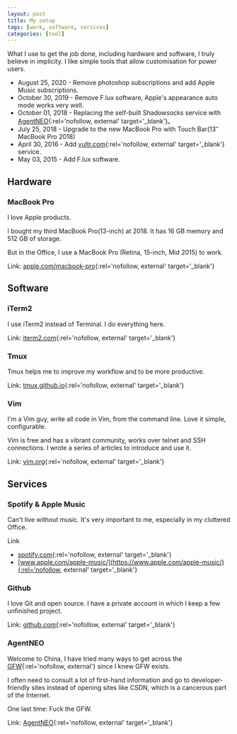 ```yaml
---
layout: post
title: My setup
tags: [work, software, services]
categories: [tool]
---
```


What I use to get the job done, including hardware and software, I truly
believe in implicity. I like simple tools that allow customisation for power
users.

<!--more-->

- August 25, 2020 - Remove photoshop subscriptions and add Apple Music
  subscriptions.
- October 30, 2019 - Remove F.lux software, Apple's appearance auto mode works
  very well.
- October 01, 2018 - Replacing the self-built Shadowsocks service with [AgentNEO](https://agneo.co/?rc=9g4xa1hs){:rel='nofollow, external' target='_blank'}。
- July 25, 2018 - Upgrade to the new MacBook Pro with Touch
  Bar(13″ MacBook Pro 2018)
- April 30, 2016 - Add [vultr.com](//www.vultr.com/?ref=6916719){:rel='nofollow, external' target='_blank'} service.
- May 03, 2015 - Add F.lux software.

## Hardware

### MacBook Pro

I love Apple products.

I bought my third MacBook Pro(13-inch) at 2018. It has 16 GB memory and 512 GB of
storage.

But in the Office, I use a MacBook Pro (Retina, 15-inch, Mid 2015) to work.

Link: [apple.com/macbook-pro](//www.apple.com/macbook-pro/){:rel='nofollow, external' target='_blank'}

## Software

### iTerm2

I use iTerm2 instead of Terminal. I do everything here.

Link: [iterm2.com](//iterm2.com){:rel='nofollow, external' target='_blank'}

### Tmux

Tmux helps me to improve my workflow and to be more productive.

Link: [tmux.github.io](//tmux.github.io){:rel='nofollow, external' target='_blank'}

### Vim

I'm a Vim guy, write all code in Vim, from the command line. Love it simple,
configurable.

Vim is free and has a vibrant community, works over telnet and SSH connections.
I wrote a series of articles to introduce and use it.

Link: [vim.org](//vim.org){:rel='nofollow, external' target='_blank'}

## Services

### Spotify & Apple Music

Can't live without music. It's very important to me, especially in my cluttered
Office.

Link

- [spotify.com](//spotify.com){:rel='nofollow, external' target='_blank'}
- [www.apple.com/apple-music/](https://www.apple.com/apple-music/){:rel='nofollow, external' target='_blank'}

### Github

I love Git and open source. I have a private account in which I keep a few
unfinished project.

Link: [github.com](//github.com){:rel='nofollow, external' target='_blank'}

### AgentNEO

Welcome to China, I have tried many ways to get across the [GFW](//en.wikipedia.org/wiki/Great_Firewall){:rel='nofollow, external'} since I knew GFW exists.

I often need to consult a lot of first-hand information and go to
developer-friendly sites instead of opening sites like CSDN, which is a
cancerous part of the Internet.

One last time: Fuck the GFW.

Link: [AgentNEO](https://agneo.co/?rc=9g4xa1hs){:rel='nofollow, external' target='_blank'}

